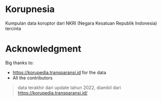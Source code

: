 # Korupnesia
Kumpulan data koruptor dari NKRI (Negara Kesatuan Republik Indonesia) tercinta

# Acknowledgment
Big thanks to:
- https://korupedia.transparansi.id for the data
- All the contributors

> data terakhir dari update tahun 2022, diambil dari https://korupedia.transparansi.id/
